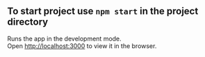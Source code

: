 ## To start project use `npm start` in the project directory

Runs the app in the development mode.\
Open [http://localhost:3000](http://localhost:3000) to view it in the browser.
